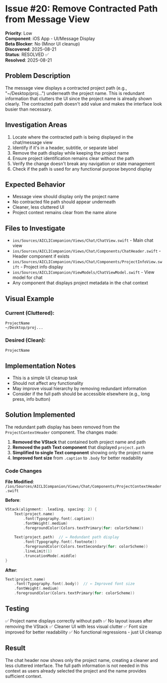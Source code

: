 # Issue #20: Remove Contracted Path from Message View

**Priority**: Low  
**Component**: iOS App - UI/Message Display  
**Beta Blocker**: No (Minor UI cleanup)  
**Discovered**: 2025-08-21  
**Status**: RESOLVED ✅  
**Resolved**: 2025-08-21

## Problem Description

The message view displays a contracted project path (e.g., "~/Desktop/proj...") underneath the project name. This is redundant information that clutters the UI since the project name is already shown clearly. The contracted path doesn't add value and makes the interface look busier than necessary.

## Investigation Areas

1. Locate where the contracted path is being displayed in the chat/message view
2. Identify if it's in a header, subtitle, or separate label
3. Remove the path display while keeping the project name
4. Ensure project identification remains clear without the path
5. Verify the change doesn't break any navigation or state management
6. Check if the path is used for any functional purpose beyond display

## Expected Behavior

- Message view should display only the project name
- No contracted file path should appear underneath
- Cleaner, less cluttered UI
- Project context remains clear from the name alone

## Files to Investigate

- `ios/Sources/AICLICompanion/Views/Chat/ChatView.swift` - Main chat view
- `ios/Sources/AICLICompanion/Views/Chat/Components/ChatHeader.swift` - Header component if exists
- `ios/Sources/AICLICompanion/Views/Chat/Components/ProjectInfoView.swift` - Project info display
- `ios/Sources/AICLICompanion/ViewModels/ChatViewModel.swift` - View model for chat
- Any component that displays project metadata in the chat context

## Visual Example

### Current (Cluttered):
```
ProjectName
~/Desktop/proj...
```

### Desired (Clean):
```
ProjectName
```

## Implementation Notes

- This is a simple UI cleanup task
- Should not affect any functionality
- May improve visual hierarchy by removing redundant information
- Consider if the full path should be accessible elsewhere (e.g., long press, info button)

## Solution Implemented

The redundant path display has been removed from the `ProjectContextHeader` component. The changes made:

1. **Removed the VStack** that contained both project name and path
2. **Removed the path Text component** that displayed `project.path`
3. **Simplified to single Text component** showing only the project name
4. **Improved font size** from `.caption` to `.body` for better readability

### Code Changes

**File Modified**: `/ios/Sources/AICLICompanion/Views/Chat/Components/ProjectContextHeader.swift`

**Before**:
```swift
VStack(alignment: .leading, spacing: 2) {
    Text(project.name)
        .font(Typography.font(.caption))
        .fontWeight(.medium)
        .foregroundColor(Colors.textPrimary(for: colorScheme))
    
    Text(project.path)  // ← Redundant path display
        .font(Typography.font(.footnote))
        .foregroundColor(Colors.textSecondary(for: colorScheme))
        .lineLimit(1)
        .truncationMode(.middle)
}
```

**After**:
```swift
Text(project.name)
    .font(Typography.font(.body))  // ← Improved font size
    .fontWeight(.medium)
    .foregroundColor(Colors.textPrimary(for: colorScheme))
```

## Testing

✅ Project name displays correctly without path
✅ No layout issues after removing the VStack
✅ Cleaner UI with less visual clutter
✅ Font size improved for better readability
✅ No functional regressions - just UI cleanup

## Result

The chat header now shows only the project name, creating a cleaner and less cluttered interface. The full path information is not needed in this context as users already selected the project and the name provides sufficient context.